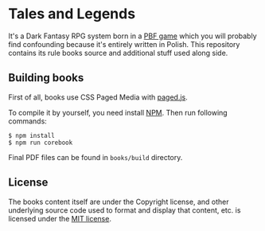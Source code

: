 # Tales and Legends

It's a Dark Fantasy RPG system born in a [PBF game](http://www.tal.webd.pl) which you will probably find confounding because it's entirely written in Polish.
This repository contains its rule books source and additional stuff used along side.  

## Building books

First of all, books use CSS Paged Media with [paged.js](https://www.pagedjs.org/).

To compile it by yourself, you need install [NPM](https://www.npmjs.com/). Then run following commands:

    $ npm install
    $ npm run corebook

Final PDF files can be found in `books/build` directory.

## License

The books content itself are under the Copyright license, and other underlying source code used to format and display that content, etc. is licensed under the [MIT license](http://opensource.org/licenses/mit-license.php).